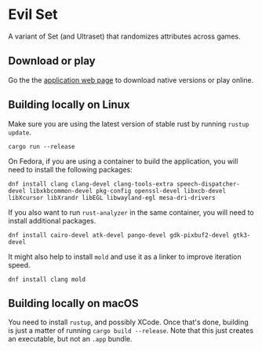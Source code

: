# Evil Set

A variant of Set (and Ultraset) that randomizes attributes across games.

## Download or play

Go the the [application web page](https://sayantangkhan.github.io/evilset/) to download native versions or play online.

## Building locally on Linux

Make sure you are using the latest version of stable rust by running `rustup update`.

`cargo run --release`

On Fedora, if you are using a container to build the application, you will need to install the following packages:

`dnf install clang clang-devel clang-tools-extra speech-dispatcher-devel libxkbcommon-devel pkg-config openssl-devel libxcb-devel libXcursor libXrandr libEGL libwayland-egl mesa-dri-drivers`

If you also want to run `rust-analyzer` in the same container, you will need to install additional packages.

`dnf install cairo-devel atk-devel pango-devel gdk-pixbuf2-devel gtk3-devel`

It might also help to install `mold` and use it as a linker to improve iteration speed.

`dnf install clang mold`

## Building locally on macOS

You need to install `rustup`, and possibly XCode. Once that's done, building is just a matter of running `cargo build --release`. Note that this just creates an executable, but not an `.app` bundle.
